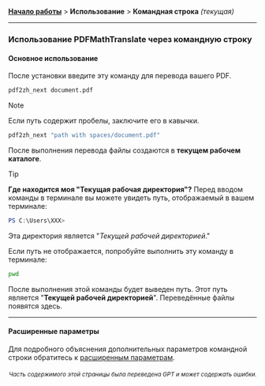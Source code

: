 [**Начало работы**](./начало-работы.md) > **Использование** > **Командная строка** _(текущая)_

---

### Использование PDFMathTranslate через командную строку

#### Основное использование

После установки введите эту команду для перевода вашего PDF.

```bash
pdf2zh_next document.pdf
```

> [!NOTE]
> 
> Если путь содержит пробелы, заключите его в кавычки.
> 
> ```bash
> pdf2zh_next "path with spaces/document.pdf"
> ```

После выполнения перевода файлы создаются в **текущем рабочем каталоге**.

> [!TIP]
> **Где находится моя "Текущая рабочая директория"?**
> Перед вводом команды в терминале вы можете увидеть путь, отображаемый в вашем терминале:
> 
> ```powershell
> PS C:\Users\XXX>
> ```
> 
> Эта директория является "*Текущей рабочей директорией*."
> 
> Если путь не отображается, попробуйте выполнить эту команду в терминале:
> 
> ```bash
> pwd
> ```
> 
> После выполнения этой команды будет выведен путь. Этот путь является "**Текущей рабочей директорией**". Переведённые файлы появятся здесь.

---

#### Расширенные параметры

Для подробного объяснения дополнительных параметров командной строки обратитесь к [расширенным параметрам](./../advanced/advanced.md).

<div align="right"> 
<h6><small>Часть содержимого этой страницы была переведена GPT и может содержать ошибки.</small></h6>